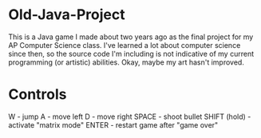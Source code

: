 Old-Java-Project
================

This is a Java game I made about two years ago as the final project for my AP Computer Science class. I've learned a lot about computer science since then, so the source code I'm including is not indicative of my current programming (or artistic) abilities. Okay, maybe my art hasn't improved.

Controls
========
W - jump
A - move left
D - move right
SPACE - shoot bullet 
SHIFT (hold) - activate "matrix mode"
ENTER - restart game after "game over"
